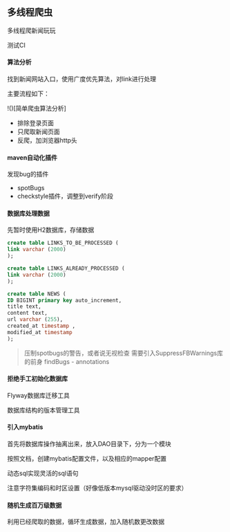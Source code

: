 ## 多线程爬虫 

多线程爬新闻玩玩

测试CI

#### 算法分析

找到新闻网站入口，使用广度优先算法，对link进行处理

主要流程如下：

!()[简单爬虫算法分析]

- 排除登录页面
- 只爬取新闻页面
- 反爬，加浏览器http头

#### maven自动化插件

发现bug的插件
- spotBugs
- checkstyle插件，调整到verify阶段

#### 数据库处理数据

先暂时使用H2数据库，存储数据

```sql
create table LINKS_TO_BE_PROCESSED (
link varchar (2000)
);

create table LINKS_ALREADY_PROCESSED (
link varchar (2000)
);

create table NEWS (
ID BIGINT primary key auto_increment,
title text,
content text,
url varchar (255),
created_at timestamp ,
modified_at timestamp 
); 
```
> 压制spotbugs的警告，或者说无视检查
> 需要引入SuppressFBWarnings库
> 的前身
> findBugs - annotations

#### 拒绝手工初始化数据库

Flyway数据库迁移工具

数据库结构的版本管理工具

#### 引入mybatis

首先将数据库操作抽离出来，放入DAO目录下，分为一个模块

按照文档，创建mybatis配置文件，以及相应的mapper配置

动态sql实现灵活的sql语句

注意字符集编码和时区设置（好像低版本mysql驱动没时区的要求）

#### 随机生成百万级数据

利用已经爬取的数据，循环生成数据，加入随机数更改数据


